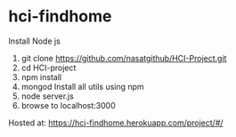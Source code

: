 # hci-findhome

Install Node js
1. git clone https://github.com/nasatgithub/HCI-Project.git
1. cd HCI-project
1. npm install
1. mongod
Install all utils using npm
1. node server.js
1. browse to localhost:3000


Hosted at: https://hci-findhome.herokuapp.com/project/#/

